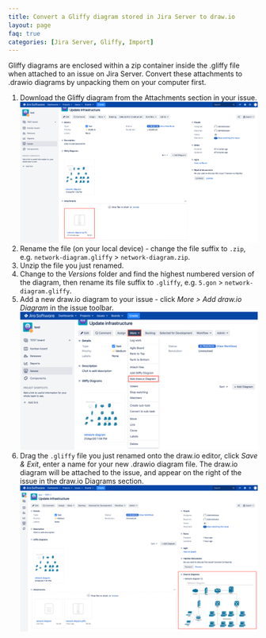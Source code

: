 ```yaml
---
title: Convert a Gliffy diagram stored in Jira Server to draw.io
layout: page
faq: true
categories: [Jira Server, Gliffy, Import]
---
```


Gliffy diagrams are enclosed within a zip container inside the .gliffy file when attached to an issue on Jira Server. Convert these attachments to .drawio diagrams by unpacking them on your computer first.

1. Download the Gliffy diagram from the Attachments section in your issue.
<br /><img src="/assets/img/blog/download-gliffy-attachment-jira-server.png" style="max-width:100%;height:auto;" alt="Download the Gliffy file attachment from your Jira issue">
2. Rename the file (on your local device) - change the file suffix to ``.zip``, e.g. ``network-diagram.gliffy`` > ``network-diagram.zip``.
3. Unzip the file you just renamed.
4. Change to the _Versions_ folder and find the highest numbered version of the diagram, then rename its file suffix to ``.gliffy``, e.g. ``5.gon`` > ``network-diagram.gliffy``.
5. Add a new draw.io diagram to your issue - click _More > Add draw.io Diagram_ in the issue toolbar.
<br /><img src="/assets/img/blog/add-drawio-diagram-jira-server.png" style="max-width:100%;height:auto;" alt="Add a new diagram to an issue in Jira Server">
6. Drag the ``.gliffy`` file you just renamed onto the draw.io editor, click _Save & Exit_, enter a name for your new .drawio diagram file. The draw.io diagram will be attached to the issue, and appear on the right of the issue in the draw.io Diagrams section.
<br /><img src="/assets/img/blog/gliffy-converted-to-drawio-jira-server.png" style="max-width:100%;height:auto;" alt="Gliffy diagram, converted to .drawio and attached to an issue on Jira Server">
